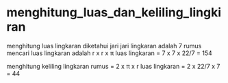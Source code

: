 # menghitung_luas_dan_keliling_lingkiran
menghitung luas lingkaran
diketahui jari jari lingkaran adalah 7
rumus mencari luas lingkaran adalah r x r x π
luas lingkaran = 7 x 7 x 22/7
               = 154

menghitung keliling lingkaran
rumus = 2 x π x r
luas lingkaran = 2 x 22/7 x 7
               = 44